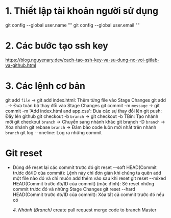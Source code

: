 # 1. Thiết lập tài khoản người sử dụng

git config --global user.name ""
git config --global user.email ""

# 2. Các bước tạo ssh key

https://blog.nguyenary.dev/cach-tao-ssh-key-va-su-dung-no-voi-gitlab-va-github.html

# 3. Các lệnh cơ bản

git add `file` -> git add index.html: Thêm từng file vào Stage Changes
git add . -> Đưa toàn bộ thay đổi vào Stage Changes
git commit -m `message` -> git commit -m 'Add index.html and app.css': Đưa các sự thay đổi lên
git push: Đẩy lên github
git checkout -b `branch` -> git checkout -b TBin: Tạo nhánh mới
git checkout `branch` -> Chuyển sang nhánh khác
git branch -D `branch` -> Xóa nhánh
git rebase `branch` -> Đảm bảo code luôn mới nhất trên nhánh `branch`
git log --oneline: Log ra những commit
# Git reset
- Dùng để reset lại các commit trước đó
  git reset --soft HEAD(Commit trước đó/ID của commit): Lệnh này chỉ đơn giản khi chúng ta quên add một file nào đó và chỉ muốn add thêm vào sau khi reset
  git reset --mixed HEAD(Commit trước đó/ID của commit) (mặc định): Sẽ reset những commit trước đó và những Stage Changes
  git reset --hard HEAD(Commit trước đó/ID của commit): Xóa tất cả commit trước đó nếu có

  _4. Nhánh (Branch)_
  create pull request
  merge code to branch Master
